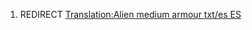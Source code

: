 1.  REDIRECT [Translation:Alien medium armour txt/es
    ES](Translation:Alien_medium_armour_txt/es_ES "wikilink")